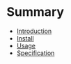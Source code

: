 # Summary

* [Introduction](README.md)
* [Install](INSTALL.md)
* [Usage](USAGE.md)
* [Specification](SPECIFICATION.md)
